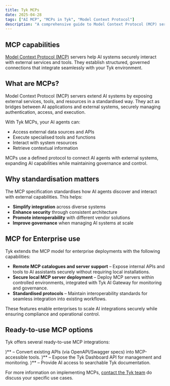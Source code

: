 ```yaml
---
title: Tyk MCPs
date: 2025-04-28
tags: ["AI MCP", "MCPs in Tyk", "Model Context Protocol"]
description: "A comprehensive guide to Model Context Protocol (MCP) servers in Tyk and how they extend AI capabilities."
---
```


## MCP capabilities

[Model Context Protocol (MCP)](https://modelcontextprotocol.io/introduction) servers help AI systems securely interact with external services and tools. They establish structured, governed connections that integrate seamlessly with your Tyk environment.

## What are MCPs?

Model Context Protocol (MCP) servers extend AI systems by exposing external services, tools, and resources in a standardised way. They act as bridges between AI applications and external systems, securely managing authentication, access, and execution.

With Tyk MCPs, your AI agents can:

- Access external data sources and APIs
- Execute specialised tools and functions
- Interact with system resources
- Retrieve contextual information

MCPs use a defined protocol to connect AI agents with external systems, expanding AI capabilities while maintaining governance and control.

## Why standardisation matters

The MCP specification standardises how AI agents discover and interact with external capabilities. This helps:

- **Simplify integration** across diverse systems
- **Enhance security** through consistent architecture
- **Promote interoperability** with different vendor solutions
- **Improve governance** when managing AI systems at scale

## MCP for Enterprise use 

Tyk extends the MCP model for enterprise deployments with the following capabilities:

- **Remote MCP catalogues and server support** – Expose internal APIs and tools to AI assistants securely without requiring local installations.
- **Secure local MCP server deployment** – Deploy MCP servers within controlled environments, integrated with Tyk AI Gateway for monitoring and governance.
- **Standardised protocols** – Maintain interoperability standards for seamless integration into existing workflows.

These features enable enterprises to scale AI integrations securely while ensuring compliance and operational control.

## Ready-to-use MCP options 

Tyk offers several ready-to-use MCP integrations:

)** – Convert existing APIs (via OpenAPI/Swagger specs) into MCP-accessible tools.
)** – Expose the Tyk Dashboard API for management and monitoring.
)** – Provide AI access to searchable Tyk documentation.

For more information on implementing MCPs, [contact the Tyk team](https://tyk.io/contact/) do discuss your specific use cases.
